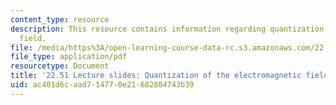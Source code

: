 ```yaml
---
content_type: resource
description: This resource contains information regarding quantization of the electromagnetic
  field.
file: /media/https%3A/open-learning-course-data-rc.s3.amazonaws.com/22-51-quantum-theory-of-radiation-interactions-fall-2012/ac401d6caad714770e21682804743b39_MIT22_51F12_quant_em.pdf
file_type: application/pdf
resourcetype: Document
title: '22.51 Lecture slides: Quantization of the electromagnetic field'
uid: ac401d6c-aad7-1477-0e21-682804743b39
---
```

